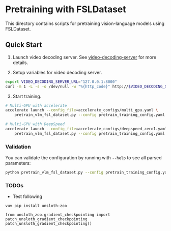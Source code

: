 # Pretraining with FSLDataset

This directory contains scripts for pretraining vision-language models using FSLDataset.

## Quick Start

1. Launch video decoding server. See [video-decoding-server](../../../open-world-agents/projects/video-decoding-server/README.md) for more details.

2. Setup variables for video decoding server.
```sh
export VIDEO_DECODING_SERVER_URL="127.0.0.1:8000"
curl -m 1 -L -s -o /dev/null -w "%{http_code}" http://$VIDEO_DECODING_SERVER_URL/v2/health/ready | grep -q '^200$' && echo '✅ Server alive!' || echo '❌ Server down'
```

3. Start training.
```bash
# Multi-GPU with accelerate
accelerate launch --config_file=accelerate_configs/multi_gpu.yaml \
    pretrain_vlm_fsl_dataset.py --config pretrain_training_config.yaml

# Multi-GPU with DeepSpeed
accelerate launch --config_file=accelerate_configs/deepspeed_zero1.yaml \
    pretrain_vlm_fsl_dataset.py --config pretrain_training_config.yaml
```

### Validation

You can validate the configuration by running with `--help` to see all parsed parameters:

```bash
python pretrain_vlm_fsl_dataset.py --config pretrain_training_config.yaml --help
```

### TODOs

- Test following
```
vuv pip install unsloth-zoo

from unsloth_zoo.gradient_checkpointing import patch_unsloth_gradient_checkpointing
patch_unsloth_gradient_checkpointing()
```